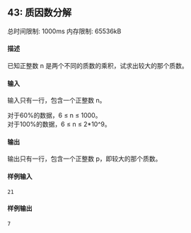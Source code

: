 ﻿## 43: 质因数分解
总时间限制: 1000ms     内存限制: 65536kB

#### 描述

已知正整数 n 是两个不同的质数的乘积，试求出较大的那个质数。

#### 输入

输入只有一行，包含一个正整数 n。  
  
对于60%的数据，6 ≤ n ≤ 1000。  
对于100%的数据，6 ≤ n ≤ 2*10^9。

#### 输出

输出只有一行，包含一个正整数 p，即较大的那个质数。

#### 样例输入

	21

#### 样例输出

	7




